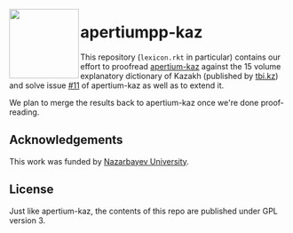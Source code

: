 <a href="https://explosion.ai"><img src="https://taruen.com/assets/img/logo.png" width="125" height="125" align="left" /></a>

# apertiumpp-kaz

This repository (`lexicon.rkt` in particular) contains our effort to proofread <a
href="https://github.com/apertium/apertium-kaz/">apertium-kaz</a> against the
15 volume explanatory dictionary of Kazakh (published by <a
href="https://tbi.kz/ru/">tbi.kz</a>) and solve issue <a
href="https://github.com/apertium/apertium-kaz/issues/11">#11</a> of
apertium-kaz as well as to extend it.

We plan to merge the results back to apertium-kaz once we're done
proof-reading.

## Acknowledgements

This work was funded by <a href="https://nu.edu.kz/">Nazarbayev University</a>.

## License

Just like apertium-kaz, the contents of this repo are published under GPL version 3.
